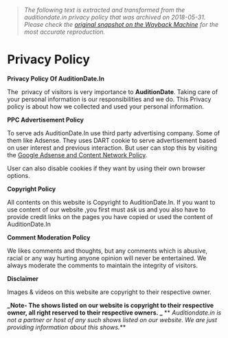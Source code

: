 > *The following text is extracted and transformed from the auditiondate.in privacy policy that was archived on 2018-05-31. Please check the [original snapshot on the Wayback Machine](https://web.archive.org/web/20180531195236id_/http%3A//www.auditiondate.in/privacy-policy) for the most accurate reproduction.*

# Privacy Policy

**Privacy Policy Of AuditionDate.In**

The  privacy of visitors is very importance to **AuditionDate**. Taking care of your personal information is our responsibilities and we do. This Privacy policy is about how we collected and used your personal information.

**PPC Advertisement Policy**

To serve ads AuditionDate.In use third party advertising company. Some of them like Adsense. They uses DART cookie to serve advertisement based on user interest and previous interaction. But user can stop this by visiting the [Google Adsense and Content Network Policy](http://www.google.com/privacy_ads.html).

User can also disable cookies if they want by using their own browser options.

**Copyright Policy**

All contents on this website is Copyright to AuditionDate.In. If you want to use content of our website ,you first must ask us and you also have to provide credit links on the pages you have copied or used the content of AuditionDate.In

**Comment Moderation Policy**

We likes comments and thoughts, but any comments which is abusive, racial or any way hurting anyone opinion will never be entertained. We always moderate the comments to maintain the integrity of visitors.

**Disclaimer**

Images & videos on this website are copyright to their respective owner.

**_Note- The shows listed on our website is copyright to their respective owner, all right reserved to their respective owners. _** ** _Auditiondate.in is not a partner or host of any such shows listed on our website. We are just providing information about this shows._**
